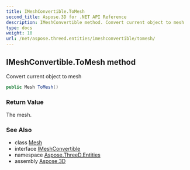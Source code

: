 ```yaml
---
title: IMeshConvertible.ToMesh
second_title: Aspose.3D for .NET API Reference
description: IMeshConvertible method. Convert current object to mesh
type: docs
weight: 10
url: /net/aspose.threed.entities/imeshconvertible/tomesh/
---
```

## IMeshConvertible.ToMesh method

Convert current object to mesh

```csharp
public Mesh ToMesh()
```

### Return Value

The mesh.

### See Also

* class [Mesh](../../mesh/)
* interface [IMeshConvertible](../)
* namespace [Aspose.ThreeD.Entities](../../imeshconvertible/)
* assembly [Aspose.3D](../../../)


